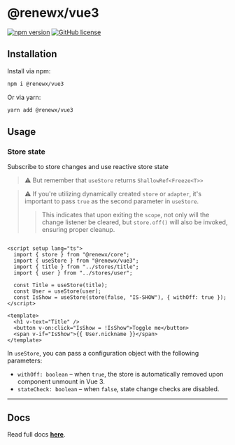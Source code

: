 # @renewx/vue3

[![npm version](https://img.shields.io/npm/v/@renewx/vue3.svg?style=flat)](https://www.npmjs.com/package/@renewx/vue3) [![GitHub license](https://img.shields.io/badge/license-MIT-blue.svg)](https://github.com/adv0cat/renewx/blob/main/LICENSE)

## Installation

Install via npm:

```bash
npm i @renewx/vue3
```

Or via yarn:

```bash
yarn add @renewx/vue3
```

## Usage

### Store state

Subscribe to store changes and use reactive store state

> ⚠️ But remember that `useStore` returns `ShallowRef<Freeze<T>>`

> ⚠️ If you're utilizing dynamically created `store` or `adapter`,
> it's important to pass `true` as the second parameter in `useStore`.
> 
> > This indicates that upon exiting the `scope`, not only will
> the change listener be cleared, but `store.off()` will also be invoked,
> ensuring proper cleanup.

```vue

<script setup lang="ts">
  import { store } from "@renewx/core";
  import { useStore } from "@renewx/vue3";
  import { title } from "../stores/title";
  import { user } from "../stores/user";

  const Title = useStore(title);
  const User = useStore(user);
  const IsShow = useStore(store(false, "IS-SHOW"), { withOff: true });
</script>

<template>
  <h1 v-text="Title" />
  <button v-on:click="IsShow = !IsShow">Toggle me</button>
  <span v-if="IsShow">{{ User.nickname }}</span>
</template>
```

In `useStore`, you can pass a configuration object with the following parameters:

- `withOff: boolean` – when `true`, the store is automatically removed upon component unmount in Vue 3.
- `stateCheck: boolean` – when `false`, state change checks are disabled.

---

## Docs

Read full docs **[here](https://github.com/adv0cat/renewx#readme)**.
